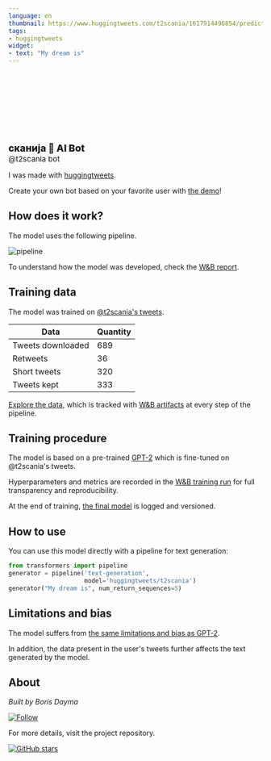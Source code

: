```yaml
---
language: en
thumbnail: https://www.huggingtweets.com/t2scania/1617914496854/predictions.png
tags:
- huggingtweets
widget:
- text: "My dream is"
---
```


<div>
<div style="width: 132px; height:132px; border-radius: 50%; background-size: cover; background-image: url('https://pbs.twimg.com/profile_images/1369733589982732288/Vuoyvl4Y_400x400.jpg')">
</div>
<div style="margin-top: 8px; font-size: 19px; font-weight: 800">сканиjа 🤖 AI Bot </div>
<div style="font-size: 15px">@t2scania bot</div>
</div>

I was made with [huggingtweets](https://github.com/borisdayma/huggingtweets).

Create your own bot based on your favorite user with [the demo](https://colab.research.google.com/github/borisdayma/huggingtweets/blob/master/huggingtweets-demo.ipynb)!

## How does it work?

The model uses the following pipeline.

![pipeline](https://github.com/borisdayma/huggingtweets/blob/master/img/pipeline.png?raw=true)

To understand how the model was developed, check the [W&B report](https://wandb.ai/wandb/huggingtweets/reports/HuggingTweets-Train-a-Model-to-Generate-Tweets--VmlldzoxMTY5MjI).

## Training data

The model was trained on [@t2scania's tweets](https://twitter.com/t2scania).

| Data | Quantity |
| --- | --- |
| Tweets downloaded | 689 |
| Retweets | 36 |
| Short tweets | 320 |
| Tweets kept | 333 |

[Explore the data](https://wandb.ai/wandb/huggingtweets/runs/45jzlgo2/artifacts), which is tracked with [W&B artifacts](https://docs.wandb.com/artifacts) at every step of the pipeline.

## Training procedure

The model is based on a pre-trained [GPT-2](https://huggingface.co/gpt2) which is fine-tuned on @t2scania's tweets.

Hyperparameters and metrics are recorded in the [W&B training run](https://wandb.ai/wandb/huggingtweets/runs/24fm87zi) for full transparency and reproducibility.

At the end of training, [the final model](https://wandb.ai/wandb/huggingtweets/runs/24fm87zi/artifacts) is logged and versioned.

## How to use

You can use this model directly with a pipeline for text generation:

```python
from transformers import pipeline
generator = pipeline('text-generation',
                     model='huggingtweets/t2scania')
generator("My dream is", num_return_sequences=5)
```

## Limitations and bias

The model suffers from [the same limitations and bias as GPT-2](https://huggingface.co/gpt2#limitations-and-bias).

In addition, the data present in the user's tweets further affects the text generated by the model.

## About

*Built by Boris Dayma*

[![Follow](https://img.shields.io/twitter/follow/borisdayma?style=social)](https://twitter.com/intent/follow?screen_name=borisdayma)

For more details, visit the project repository.

[![GitHub stars](https://img.shields.io/github/stars/borisdayma/huggingtweets?style=social)](https://github.com/borisdayma/huggingtweets)
